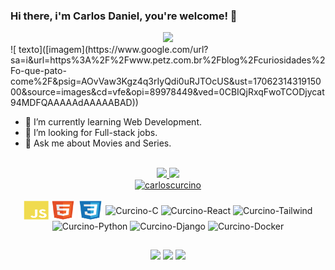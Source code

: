 ### Hi there, i'm Carlos Daniel, you're welcome! 👋
<div align="center">
<img src="https://i.pinimg.com/originals/16/c2/41/16c24137ad4ce2e32a3eb1b8c4a659aa.gif" width=840 heigth=604 />
</div>
 ![ texto]([imagem](https://www.google.com/url?sa=i&url=https%3A%2F%2Fwww.petz.com.br%2Fblog%2Fcuriosidades%2Fo-que-pato-come%2F&psig=AOvVaw3Kgz4q3rIyQdi0uRJTOcUS&ust=1706231431915000&source=images&cd=vfe&opi=89978449&ved=0CBIQjRxqFwoTCODjycat94MDFQAAAAAdAAAAABAD)) 
 <br />
 
- 🌱 I’m currently learning Web Development.<br />
- 👯 I’m looking for Full-stack jobs.<br />
- 💬 Ask me about Movies and Series.<br />
<br />

<div align="center">
  <a href="https://github.com/carloscurcino">
  <img height="180em" src="https://github-readme-stats.vercel.app/api?username=carloscurcino&show_icons=true&theme=dracula&include_all_commits=true&count_private=true"/>
  <img height="180em" src="https://github-readme-stats.vercel.app/api/top-langs/?username=carloscurcino&layout=compact&langs_count=7&theme=dracula"/><a href="https://github.com/carloscurcino/">
    <div align="center"><img width="448" style src="http://github-readme-streak-stats.herokuapp.com?user=carloscurcino&theme=dracula&locale=pt-br&date_format=j%20M%5B%20Y%5D" alt="carloscurcino" /></div>
</a>
</div>

<div style="display: inline_block" align="center"><br>
  <img align="center" alt="Curcino-Js" height="30" width="40" src="https://raw.githubusercontent.com/devicons/devicon/master/icons/javascript/javascript-plain.svg">
  <img align="center" alt="Curcino-HTML" height="30" width="40" src="https://raw.githubusercontent.com/devicons/devicon/master/icons/html5/html5-original.svg">
  <img align="center" alt="Curcino-CSS" height="30" width="40" src="https://raw.githubusercontent.com/devicons/devicon/master/icons/css3/css3-original.svg">
  <img align="center" alt="Curcino-C" height="32" width="42" src="https://cdn.jsdelivr.net/gh/devicons/devicon/icons/c/c-original.svg" />
  <img align="center" alt="Curcino-React" height="32" width="42" src="https://cdn.jsdelivr.net/gh/devicons/devicon/icons/react/react-original.svg" />
  <img align="center" alt="Curcino-Tailwind" height="32" width="42" src="https://cdn.jsdelivr.net/gh/devicons/devicon/icons/tailwindcss/tailwindcss-plain.svg" />
  <img align="center" alt="Curcino-Python" height="32" width="42" src="https://cdn.jsdelivr.net/gh/devicons/devicon/icons/python/python-original.svg" />
  <img align="center" alt="Curcino-Django" height="32" width="42" src="https://cdn.jsdelivr.net/gh/devicons/devicon/icons/django/django-plain.svg" />
  <img align="center" alt="Curcino-Docker" height="32" width="42" src="https://cdn.jsdelivr.net/gh/devicons/devicon/icons/docker/docker-original.svg" />
            
  ##
  
  <div> 
  <a href="https://instagram.com/carlos.curcino" target="_blank"><img src="https://img.shields.io/badge/-Instagram-%23E4405F?style=for-the-badge&logo=instagram&logoColor=white" target="_blank"></a>
  <a href = "mailto: carlosdanielf541@gmail.com"><img src="https://img.shields.io/badge/-Gmail-%23333?style=for-the-badge&logo=gmail&logoColor=white" target="_blank"></a>
  <a href="https://www.linkedin.com/in/carlos-daniel-curcino-mendes-7150141b5/"><img src="https://img.shields.io/badge/-LinkedIn-%230077B5?style=for-the-badge&logo=linkedin&logoColor=white" target="_blank"></a> 

</div>
